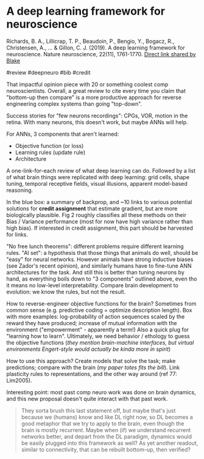 # A deep learning framework for neuroscience

Richards, B. A., Lillicrap, T. P., Beaudoin, P., Bengio, Y., Bogacz, R., Christensen, A., ... & Gillon, C. J. (2019). A deep learning framework for neuroscience. Nature neuroscience, 22(11), 1761-1770.
[Direct link shared by Blake](https://www.nature.com/articles/s41593-019-0520-2.epdf?shared_access_token=n1zyUZ6-ypeHWkeaEs1FPNRgN0jAjWel9jnR3ZoTv0N5dsTXXcjpcGP7i54eL_L9GTMgy1V6NUDPE4-SxE_8Ip1gIa5G35VU4LeqRZ56IGy5uMJKd6aUZ4JeYonqPfWkstTCNFgazGPl8xJGrQAvuw%3D%3D)

#review #deepneuro #bib #credit

That impactful opinion piece with 20 or something coolest comp neuroscientists. Overall, a great review to cite every time you claim that "bottom-up then compare" is a more productive approach for reverse engineering complex systems than going "top-down".

Success stories for "few neurons recordings": CPGs, VOR, motion in the retina. With many neurons, this doesn't work, but maybe ANNs will help.

For ANNs, 3 components that aren't learned:
* Objective function (or loss)
* Learning rules (update rule)
* Architecture

A one-link-for-each review of what deep learning can do. Followed by a list of what brain things were replicated with deep learning: grid cells, shape tuning, temporal receptive fields, visual illusions, apparent model-based reasoning.

In the blue box: a summary of backprop, and ~10 links to various potential solutions for **credit assignment** that estimate gradient, but are more biologically plausible. Fig 2 roughly classifies all these methods on their Bias / Variance performance (most for now have high variance rather than high bias). If interested in credit assignment, this part should be harvested for links.

"No free lunch theorems": different problems require different learning rules. "AI set": a hypothesis that those things that animals do well, should be "easy" for neural networks. However animals have strong inductive biases (see Zador's recent opinion), and similarly humans have to fine-tune ANN architectures for the task. And still this is better than tuning neurons by hand, as everything boils down to "3 components" outlined above, even tho it means no low-level interpretability. Compare brain development to evolution: we know the rules, but not the result.

How to reverse-engineer objective functions for the brain? Sometimes from common sense (e.g. predictive coding = optimize description length). Box with more examples: log-probability of action sequences scaled by the reward they have produced; increase of mutual information with the environment ("empowerment" - apparently a term!) Also a quick plug for "learning how to learn". Ultimately, we need behavior / ethology to guess the objective functions (*they mention brain-machine interfaces, but virtual environments Engert-style would actually be kinda more in spirit*)

How to use this approach? Create models that solve the task; make predictions; compare with the brain (*my paper totes fits the bill*). Link plasticity rules to representations, and the other way around (ref 77: Lim2005).

Interesting point: most past comp neuro work was done on brain dynamics, and this new proposal doesn't quite interact with that past work. 

> They sorta brush this last statement off, but maybe that's just because we (humans) know and like DL right now, so DL becomes a good metaphor that we try to apply to the brain, even though the brain is mostly recurrent. Maybe when (if) we understand recurrent networks better, and depart from the DL paradigm, dynamics would be easily plugged into this framework as well? As yet another readout, similar to connectivity, that can be rebuilt bottom-up, then verified?
